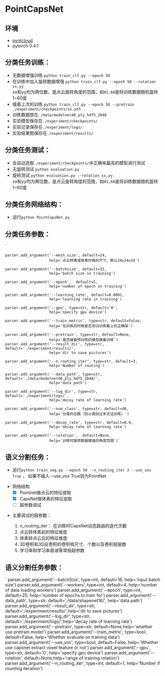 # PointCapsNet

## 环境
* [pyntcloud](https://github.com/daavoo/pyntcloud)
* pytorch 0.4.1

## 分类任务训练：
* 无数据增强训练
`python train_clf.py --epoch 50` <br>
* 在训练中加入旋转数据增强
`python train_clf.py --epoch 50 --rotation xx,yy` <br>
xx和yy均为两位数，是点云旋转角度的范围，如`01,60`是将训练数据随机旋转1~60度<br>
* 接着上次的训练
`python train_clf.py --epoch 50 --pretrain ./experiment/checkpoints/xx.pth `<br>
* 训练数据放在`./data/modelnet40_ply_hdf5_2048`
* 实验模型保存在`./experiment/checkpoints/`
* 实验记录保存在`./experiment/logs/`
* 实验结果图保存在`./experiment/results/`

## 分类任务测试：
* 会自动选取`./experiment/checkpoints/`中正确率最高的模型进行测试
* 无旋转测试
`python evaluation.py` <br>
* 旋转测试
`python evaluation.py --rotation xx,yy` <br>
xx和yy均为两位数，是点云旋转角度的范围，如`01,60`是将训练数据随机旋转1~60度

## 分类任务网络结构：
* 运行`python PointCapsNet.py` 
    
## 分类任务参数：
   ` 
   
    parser.add_argument('--mesh_size', default=24,
                        help='点云转换成体素时候的尺寸，默认24x24x24')       
                        
    parser.add_argument('--batchsize', default=32,
                        help='batch size in training')
                        
    parser.add_argument('--epoch',  default=5,
                        help='number of epoch in training')
                        
    parser.add_argument('--learning_rate', default=0.0001,
                        help='learning rate in training')
                        
    parser.add_argument('--gpu', type=str, default='0',
                        help='specify gpu device')
                        
    parser.add_argument('--train_metric', type=str, default=False,
                        help='在训练的时候是否测试训练集上的正确率')
                        
    parser.add_argument('--pretrain', type=str, default=None,
                        help='是否接着预训练的模型接着训练')
    parser.add_argument('--result_dir', type=str, default='./experiment/results/',
                        help='dir to save pictures')
                        
    parser.add_argument('--n_routing_iter', type=str, default=3,
                        help='Number of routing')
                        
    parser.add_argument('--data_path', type=str, default='./data/modelnet40_ply_hdf5_2048/',
                        help='data path')
                        
    parser.add_argument('--log_dir', type=str, default='./experiment/logs/',
                        help='decay rate of learning rate')
                        
    parser.add_argument('--num_class', type=str, default=40,
                        help='分类的总数（防止类别过多无法训练）')
                        
    parser.add_argument('--decay_rate', type=str, default=0.9,
                        help='decay rate of learning rate')
                        
    parser.add_argument('--rotation',  default=None,
                        help='训练时旋转数据增强的角度范围')`
                        
## 语义分割任务：
* 运行`python train_seg.py --epoch 50 --n_routing_iter 3 --use_vox True` ，
   如果不输入--use_vox True则为PointNet
- 网络结构
    - [x] Pointnet做点云的特征提取
    - [x] CapsNet做体素的特征提取
    - [ ] 超参数调试
* 主要调试的超参数：

   1.  n_routing_iter： 在训练时CapsNet动态路由的迭代次数<br>
   2. 点云转体素前的特征维度 <br>
   3. 体素转点云后的特征维度 <br>
   4. 3D卷积和3D反卷积的卷积核尺寸、个数以及卷积层层数 <br>
   5. 学习率和学习率衰减等常规超参数

## 语义分割任务参数：
   ` 
    parser.add_argument('--batchSize', type=int, default=16, help='input batch size')
    parser.add_argument('--workers', type=int, default=4, help='number of data loading workers')
    parser.add_argument('--epoch', type=int, default=25, help='number of epochs to train for')
    parser.add_argument('--data_path', type=str, default='./data/shapenet16/', help='data path')
    parser.add_argument('--result_dir', type=str, default='./experiment/results/',help='dir to save pictures')
    parser.add_argument('--log_dir', type=str, default='./experiment/logs/',help='decay rate of learning rate')
    parser.add_argument('--pretrain', type=str, default=None,help='whether use pretrain model')
    parser.add_argument('--train_metric', type=bool, default=False, help='Whether evaluate on training data')
    parser.add_argument('--use_vox', type=bool, default=False, help='Whether use capsnet extract voxel feature or not')
    parser.add_argument('--gpu', type=str, default='0', help='specify gpu device')
    parser.add_argument('--rotation',  default=None,help='range of training rotation')
    parser.add_argument('--n_routing_iter', type=int, default=1, help='Number if rounting iteration')
